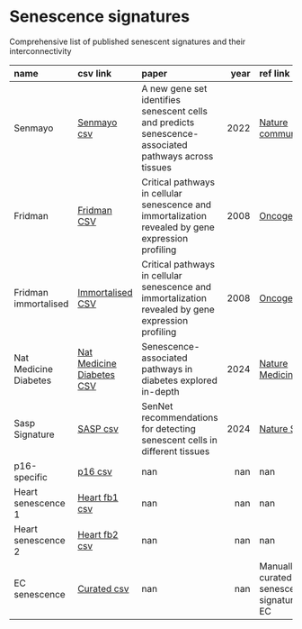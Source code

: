 # Senescence signatures

Comprehensive list of published senescent signatures and their interconnectivity

<!-- START_TABLE --> 

| name                  | csv link                                                                                                               | paper                                                                                                |   year | ref link                                                                   |
|:----------------------|:-----------------------------------------------------------------------------------------------------------------------|:-----------------------------------------------------------------------------------------------------|-------:|:---------------------------------------------------------------------------|
| Senmayo               | [Senmayo csv](https://github.com/HA-DKFZ/senesence_signatures/blob/main/pages/senmayo.csv)                             | A new gene set identifies senescent cells and predicts senescence-associated pathways across tissues |   2022 | [Nature communication](https://www.nature.com/articles/s41467-022-32552-1) |
| Fridman               | [Fridman CSV](https://github.com/HA-DKFZ/senesence_signatures/blob/main/pages/fridman.csv)                             | Critical pathways in cellular senescence and immortalization revealed by gene expression profiling   |   2008 | [Oncogene](https://pubmed.ncbi.nlm.nih.gov/18711403/)                      |
| Fridman immortalised  | [Immortalised CSV](https://github.com/HA-DKFZ/senesence_signatures/blob/main/pages/immortalised.csv)                   | Critical pathways in cellular senescence and immortalization revealed by gene expression profiling   |   2008 | [Oncogene](https://pubmed.ncbi.nlm.nih.gov/18711403/)                      |
| Nat Medicine Diabetes | [Nat Medicine Diabetes CSV](https://github.com/HA-DKFZ/senesence_signatures/blob/main/pages/nat_medicine_diabetes.csv) | Senescence-associated pathways in diabetes explored in-depth                                         |   2024 | [Nature Medicine](https://www.nature.com/articles/s41591-024-02802-4)      |
| Sasp Signature        | [SASP csv](https://github.com/HA-DKFZ/senesence_signatures/blob/main/pages/sasp_signature.csv)                         | SenNet recommendations for detecting senescent cells in different tissues                            |   2024 | [Nature SenNet](https://www.nature.com/articles/s41580-024-00738-8)        |
| p16-specific          | [p16 csv](https://github.com/HA-DKFZ/senesence_signatures/blob/main/pages/p16_mice.csv)                                | nan                                                                                                  |    nan | nan                                                                        |
| Heart senescence 1    | [Heart fb1 csv](https://github.com/HA-DKFZ/senesence_signatures/blob/main/pages/heart_sen_fb1.csv)                     | nan                                                                                                  |    nan | nan                                                                        |
| Heart senescence 2    | [Heart fb2 csv](https://github.com/HA-DKFZ/senesence_signatures/blob/main/pages/heart_sen_fb2.csv)                     | nan                                                                                                  |    nan | nan                                                                        |
| EC senescence         | [Curated csv](https://github.com/HA-DKFZ/senescence_public_signatures/blob/main/pages/senescence_050924.csv)           | nan                                                                                                  |    nan | Manually curated senescence signature for EC                               |
 <!-- END_TABLE -->
